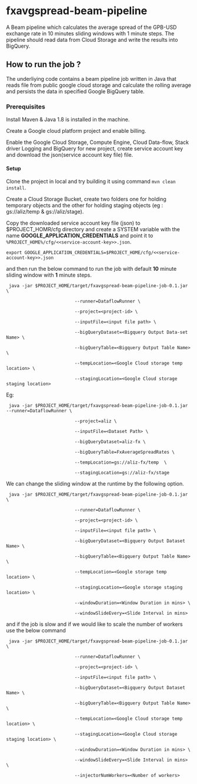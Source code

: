 # fxavgspread-beam-pipeline
A Beam pipeline which calculates the average spread of the GPB-USD exchange rate in 10 minutes sliding windows with 1 minute steps. The pipeline should read data from Cloud Storage and write the results into BigQuery.


## How to run the job ?

The underliying code contains a beam pipeline job written in Java that reads file from public google cloud storage and calculate the rolling average and persists the data in specified Google BigQuery table. 


### Prerequisites

Install Maven & Java 1.8 is installed in the machine.

Create a Google cloud platform project and enable billing. 

Enable the Google Cloud Storage, Compute Engine, Cloud Data-flow, Stack driver Logging and BigQuery for new project, create service account key and download the json(service account key file)  file.


#### Setup

Clone the project in local and try building it using command `mvn clean install`.

Create a Cloud Storage Bucket, create two folders one for holding temporary objects and the other for holding staging objects (eg : gs://aliz/temp & gs://aliz/stage).

Copy the downloaded service account key file (json) to $PROJECT_HOMR/cfg directory and create a SYSTEM variable with the name **GOOGLE_APPLICATION_CREDENTIALS** and point it to `%PROJECT_HOME%/cfg/<<service-account-key>>.json`.

`export GOOGLE_APPLICATION_CREDENTIALS=$PROJECT_HOME/cfg/<<service-account-key>>.json`

and then run the below command to run the job with default **10** minute sliding window with **1** minute steps.


     java -jar $PROJECT_HOME/target/fxavgspread-beam-pipeline-job-0.1.jar \

                              --runner=DataflowRunner \
                              
                              --project=<project-id> \
                              
                              --inputFile=<input file path> \
                              
                              --bigQueryDataset=<Bigquery Output Data-set Name> \
                              
                              --bigQueryTable=<Bigquery Output Table Name> \ 
                              
                              --tempLocation=<Google Cloud storage temp location> \
                              
                              --stagingLocation=<Google Cloud storage staging location> 
    
Eg:




     java -jar $PROJECT_HOME/target/fxavgspread-beam-pipeline-job-0.1.jar --runner=DataflowRunner \
                              
                              --project=aliz \
                              
                              --inputFile=<Dataset Path> \
                              
                              --bigQueryDataset=aliz-fx \
                              
                              --bigQueryTable=FxAverageSpreadRates \
                              
                              --tempLocation=gs://aliz-fx/temp  \
                              
                              --stagingLocation=gs://aliz-fx/stage



We can change the sliding window at the runtime by the following option.


     java -jar $PROJECT_HOME/target/fxavgspread-beam-pipeline-job-0.1.jar \

                              --runner=DataflowRunner \
                              
                              --project=<project-id> \
                              
                              --inputFile=<input file path> \
                              
                              --bigQueryDataset=<Bigquery Output Dataset Name> \ 
                              
                              --bigQueryTable=<Bigquery Output Table Name> \
                              
                              --tempLocation=<Google storage temp location> \
                              
                              --stagingLocation=<Google storage staging location> \
                              
                              --windowDuration=<Window Duration in mins> \
                              
                              --windowSlideEvery=<Slide Interval in mins>


and if the job is slow and if we would like to scale the number of workers use the below command


     java -jar $PROJECT_HOME/target/fxavgspread-beam-pipeline-job-0.1.jar \

                              --runner=DataflowRunner \
                              
                              --project=<project-id> \
                              
                              --inputFile=<input file path> \
                              
                              --bigQueryDataset=<Bigquery Output Dataset Name> \
                              
                              --bigQueryTable=<Bigquery Output Table Name> \ 
                              
                              --tempLocation=<Google Cloud storage temp location> \
                              
                              --stagingLocation=<Google Cloud storage staging location> \
                              
                              --windowDuration=<Window Duration in mins> \
                              
                              --windowSlideEvery=<Slide Interval in mins> \
                              
                              --injectorNumWorkers=<Number of workers> 
